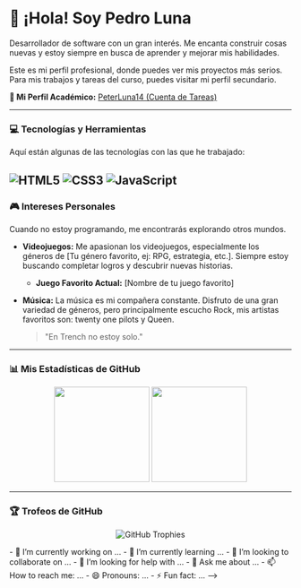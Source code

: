 # 👋 ¡Hola! Soy Pedro Luna

Desarrollador de software con un gran interés. Me encanta construir cosas nuevas y estoy siempre en busca de aprender y mejorar mis habilidades.

Este es mi perfil profesional, donde puedes ver mis proyectos más serios. Para mis trabajos y tareas del curso, puedes visitar mi perfil secundario.

**🔗 Mi Perfil Académico:** [PeterLuna14 (Cuenta de Tareas)](https://github.com/PeterLuna14)

---

### 💻 Tecnologías y Herramientas

Aquí están algunas de las tecnologías con las que he trabajado:

![HTML5](https://img.shields.io/badge/html5-%23E34F26.svg?style=for-the-badge&logo=html5&logoColor=white)
![CSS3](https://img.shields.io/badge/css3-%231572B6.svg?style=for-the-badge&logo=css3&logoColor=white)
![JavaScript](https://img.shields.io/badge/javascript-%23323330.svg?style=for-the-badge&logo=javascript&logoColor=%23F7DF1E)
---

### 🎮 Intereses Personales

Cuando no estoy programando, me encontrarás explorando otros mundos.

* **Videojuegos:** Me apasionan los videojuegos, especialmente los géneros de [Tu género favorito, ej: RPG, estrategia, etc.]. Siempre estoy buscando completar logros y descubrir nuevas historias.
    * **Juego Favorito Actual:** [Nombre de tu juego favorito]

* **Música:** La música es mi compañera constante. Disfruto de una gran variedad de géneros, pero principalmente escucho Rock, mis artistas favoritos son: twenty one pilots y Queen.
    > "En Trench no estoy solo."

---

### 📊 Mis Estadísticas de GitHub

<p align="center">
  <img height="170em" src="https://github-readme-stats.vercel.app/api?username=TU-USUARIO-PRINCIPAL&show_icons=true&theme=dracula&include_all_commits=true&count_private=true"/>
  <img height="170em" src="https://github-readme-stats.vercel.app/api/top-langs/?username=TU-USUARIO-PRINCIPAL&layout=compact&langs_count=8&theme=dracula"/>
</p>

---

### 🏆 Trofeos de GitHub

<p align="center">
  <img src="https://github-profile-trophy.vercel.app/?username=TU-USUARIO-PRINCIPAL&theme=dracula&row=1&column=7" alt="GitHub Trophies"/>
</p>
- 🔭 I’m currently working on ...
- 🌱 I’m currently learning ...
- 👯 I’m looking to collaborate on ...
- 🤔 I’m looking for help with ...
- 💬 Ask me about ...
- 📫 How to reach me: ...
- 😄 Pronouns: ...
- ⚡ Fun fact: ...
-->
